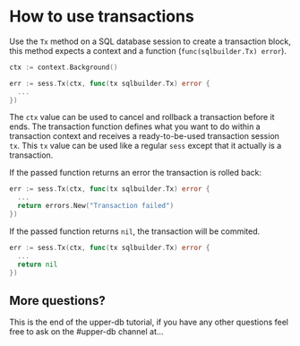 # How to use transactions

Use the `Tx` method on a SQL database session to create a transaction block,
this method expects a context and a function (`func(sqlbuilder.Tx) error`).

```go
ctx := context.Background()

err := sess.Tx(ctx, func(tx sqlbuilder.Tx) error {
  ...
})
```

The `ctx` value can be used to cancel and rollback a transaction before it
ends. The transaction function defines what you want to do within a transaction
context and receives a ready-to-be-used transaction session `tx`. This `tx`
value can be used like a regular `sess` except that it actually is a
transaction.

If the passed function returns an error the transaction is rolled back:

```go
err := sess.Tx(ctx, func(tx sqlbuilder.Tx) error {
  ...
  return errors.New("Transaction failed")
})
```

If the passed function returns `nil`, the transaction will be commited.

```go
err := sess.Tx(ctx, func(tx sqlbuilder.Tx) error {
  ...
  return nil
})
```

## More questions?

This is the end of the upper-db tutorial, if you have any other questions
feel free to ask on the #upper-db channel at...
